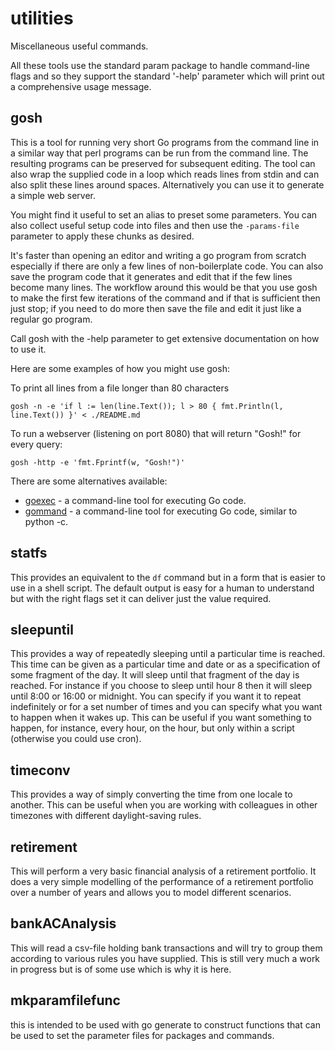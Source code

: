 # utilities
Miscellaneous useful commands.

All these tools use the standard param package to handle command-line flags
and so they support the standard '-help' parameter which will print out a
comprehensive usage message.

## gosh
This is a tool for running very short Go programs from the command line in a
similar way that perl programs can be run from the command line. The
resulting programs can be preserved for subsequent editing. The tool can also
wrap the supplied code in a loop which reads lines from stdin and can also
split these lines around spaces. Alternatively you can use it to generate a
simple web server.

You might find it useful to set an alias to preset some parameters. You can
also collect useful setup code into files and then use the `-params-file`
parameter to apply these chunks as desired.

It's faster than opening an editor and writing a go program from scratch
especially if there are only a few lines of non-boilerplate code. You can
also save the program code that it generates and edit that if the few lines
become many lines. The workflow around this would be that you use gosh to
make the first few iterations of the command and if that is sufficient then
just stop; if you need to do more then save the file and edit it just like a
regular go program.

Call gosh with the -help parameter to get extensive documentation on how to
use it.

Here are some examples of how you might use gosh:

To print all lines from a file longer than 80 characters
```
gosh -n -e 'if l := len(line.Text()); l > 80 { fmt.Println(l, line.Text()) }' < ./README.md
```

To run a webserver (listening on port 8080) that will return "Gosh!" for every query:
```
gosh -http -e 'fmt.Fprintf(w, "Gosh!")'
```

There are some alternatives available:
- [goexec](https://github.com/shurcooL/goexec/) - a command-line tool for executing Go code.
- [gommand](https://github.com/sno6/gommand) - a command-line tool for executing Go code, similar to python -c.

## statfs
This provides an equivalent to the `df` command but in a form that is easier
to use in a shell script. The default output is easy for a human to
understand but with the right flags set it can deliver just the value
required.

## sleepuntil
This provides a way of repeatedly sleeping until a particular time is
reached. This time can be given as a particular time and date or as a
specification of some fragment of the day. It will sleep until that fragment
of the day is reached. For instance if you choose to sleep until hour 8 then
it will sleep until 8:00 or 16:00 or midnight. You can specify if you want it
to repeat indefinitely or for a set number of times and you can specify what
you want to happen when it wakes up. This can be useful if you want something
to happen, for instance, every hour, on the hour, but only within a script
(otherwise you could use cron).

## timeconv
This provides a way of simply converting the time from one locale to
another. This can be useful when you are working with colleagues in other
timezones with different daylight-saving rules.

## retirement
This will perform a very basic financial analysis of a retirement
portfolio. It does a very simple modelling of the performance of a retirement
portfolio over a number of years and allows you to model different scenarios.

## bankACAnalysis
This will read a csv-file holding bank transactions and will try to group
them according to various rules you have supplied. This is still very much a
work in progress but is of some use which is why it is here.

## mkparamfilefunc
this is intended to be used with go generate to construct functions that can
be used to set the parameter files for packages and commands.
